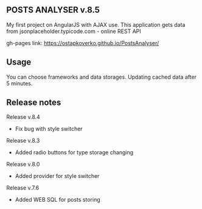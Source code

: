 POSTS ANALYSER v.8.5
------------------------


My first project on AngularJS with AJAX use.
This application gets data from jsonplaceholder.typicode.com - online REST API 

gh-pages link: https://ostapkoverko.github.io/PostsAnalyser/   

Usage
------------
You can choose frameworks and data storages. Updating cached data after 5 minutes.

Release notes
------------
Release v.8.4
+ Fix bug with style switcher

Release v.8.3
+ Added radio buttons for type storage changing

Release v.8.0
+ Added provider for style switcher

Release v.7.6
+ Added WEB SQL for posts storing